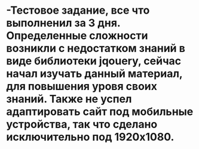 # -Тестовое задание, все что выполненил за 3 дня. Определенные сложности возникли с недостатком знаний в виде библиотеки jqouery, сейчас начал изучать данный материал, для повышения уровя своих знаний. Также не успел адаптировать сайт под мобильные устройства, так что сделано исключительно под 1920х1080.

